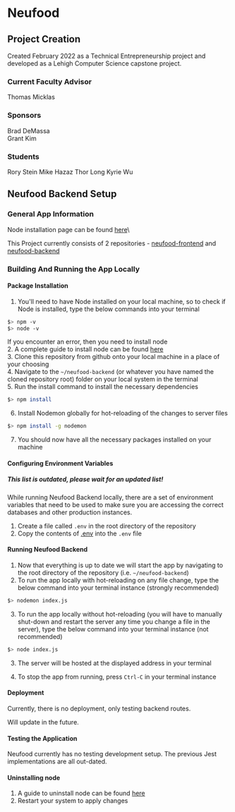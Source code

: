 # Neufood

## Project Creation

Created February 2022 as a Technical Entrepreneurship project and developed as a Lehigh Computer Science capstone project.

### Current Faculty Advisor

Thomas Micklas

### Sponsors

Brad DeMassa\
Grant Kim

### Students

Rory Stein
Mike Hazaz
Thor Long
Kyrie Wu

## Neufood Backend Setup

### General App Information

Node installation page can be found [here](https://nodejs.org/en/download/)\

This Project currently consists of 2 repositories - [neufood-frontend](https://github.com/NeufoodCapstone/neufood-frontend) and [neufood-backend](https://github.com/NeufoodCapstone/neufood-backend)

### Building And Running the App Locally

#### Package Installation

1. You'll need to have Node installed on your local machine, so to check if Node is installed, type the below commands into your terminal

```bash
$> npm -v
$> node -v
```

If you encounter an error, then you need to install node\
2. A complete guide to install node can be found [here](https://dev.to/klvncruger/how-to-install-and-check-if-node-npm-on-windows-3ho1)\
3. Clone this repository from github onto your local machine in a place of your choosing\
4. Navigate to the `~/neufood-backend` (or whatever you have named the cloned repository root) folder on your local system in the terminal\
5. Run the install command to install the necessary dependencies

```bash
$> npm install
```

6. Install Nodemon globally for hot-reloading of the changes to server files

```bash
$> npm install -g nodemon
```

7. You should now have all the necessary packages installed on your machine

#### Configuring Environment Variables

##### This list is outdated, please wait for an updated list!

While running Neufood Backend locally, there are a set of environment variables that need to be used to make sure you are accessing the correct databases and other production instances.

1. Create a file called `.env` in the root directory of the repository
2. Copy the contents of [.env](https://docs.google.com/document/d/1HJmWSOsIh1xVDVxbja58afgPjwkw71O4Wsyq0ARcpV4/edit) into the `.env` file

#### Running Neufood Backend

1. Now that everything is up to date we will start the app by navigating to the root directory of the repository (i.e. `~/neufood-backend`)
2. To run the app locally with hot-reloading on any file change, type the below command into your terminal instance (strongly recommended)

```bash
$> nodemon index.js
```

3. To run the app locally without hot-reloading (you will have to manually shut-down and restart the server any time you change a file in the server), type the below command into your terminal instance (not recommended)

```bash
$> node index.js
```

3. The server will be hosted at the displayed address in your terminal

4. To stop the app from running, press `Ctrl-C` in your terminal instance

#### Deployment

Currently, there is no deployment, only testing backend routes.

Will update in the future.

#### Testing the Application

Neufood currently has no testing development setup. The previous Jest implementations are all out-dated.

#### Uninstalling node

1. A guide to uninstall node can be found [here](https://reactgo.com/uninstall-node-npm-from-windows/)
2. Restart your system to apply changes

